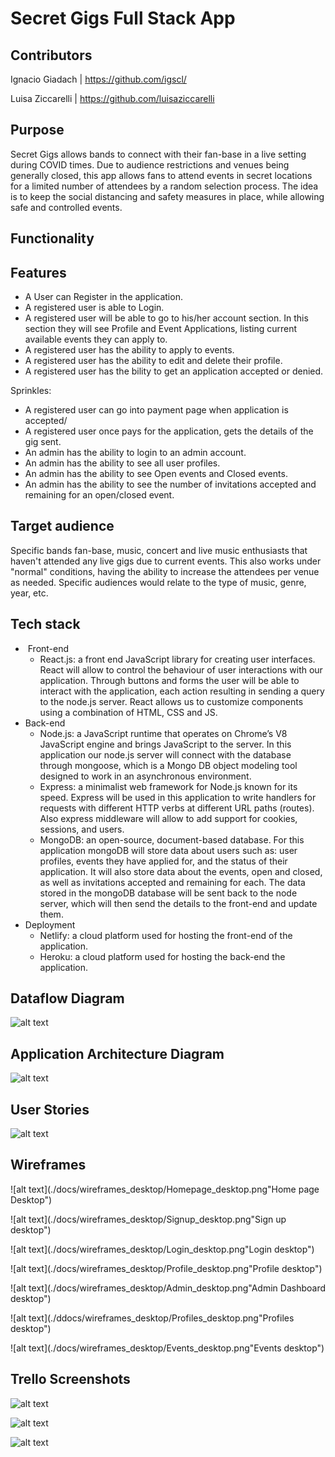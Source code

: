 # Secret Gigs Full Stack App

## Contributors
Ignacio Giadach | https://github.com/igscl/

Luisa Ziccarelli | https://github.com/luisaziccarelli

## Purpose
Secret Gigs allows bands to connect with their fan-base in a live setting during COVID times. Due to audience restrictions and venues being generally closed, this app allows fans to attend events in secret locations for a limited number of attendees by a random selection process. The idea is to keep the social distancing and safety measures in place, while allowing safe and controlled events.

## Functionality

## Features
- A User can Register in the application. 
- A registered user is able to Login.
- A registered user will be able to go to his/her account section. In this section they will see Profile and Event Applications, listing current available events they can apply to.
- A registered user has the ability to apply to events.
- A registered user has the ability to edit and delete their profile.
- A registered user has the bility to get an application accepted or denied.

Sprinkles:
- A registered user can go into payment page when application is accepted/
- A registered user once pays for the application, gets the details of the gig sent. 
- An admin has the ability to login to an admin account.
- An admin has the ability to see all user profiles.
- An admin has the ability to see Open events and Closed events.
- An admin has the ability to see the number of invitations accepted and remaining for an open/closed event. 

## Target audience
Specific bands fan-base, music, concert and live music enthusiasts that haven't attended any live gigs due to current events. This also works under "normal" conditions, having the ability to increase the attendees per venue as needed. Specific audiences would relate to the type of music, genre, year, etc.

## Tech stack
- ​	Front-end
  - React.js: a front end JavaScript library for creating user interfaces. React will allow to control the behaviour of user interactions with our application. Through buttons and forms the user will be able to interact with the application, each action resulting in sending a query to the node.js server. React allows us to customize components using a combination of HTML, CSS and JS. 
- Back-end
  - Node.js: a JavaScript runtime that operates on Chrome’s V8 JavaScript engine and brings JavaScript to the server. In this application our node.js server will connect with the database through mongoose, which is a Mongo DB object modeling tool designed to work in an asynchronous environment. 
  - Express: a minimalist web framework for Node.js known for its speed. Express will be used in this application to write handlers for requests with different HTTP verbs at different URL paths (routes). Also express middleware will allow to add support for cookies, sessions, and users. 
  - MongoDB: an open-source, document-based database. For this application mongoDB will store data about users such as: user profiles, events they have applied for, and the status of their application. It will also store data about the events, open and closed, as well as invitations accepted and remaining for each. The data stored in the mongoDB database will be sent back to the node server, which will then send the details to the  front-end and update them.
- Deployment
  - Netlify: a cloud platform used for hosting the front-end of the application. 
  - Heroku: a cloud platform used for hosting the back-end the application.

## Dataflow Diagram

![alt text](./docs/R2-DFD.png "Data Flow Diagram")

## Application Architecture Diagram

![alt text](./docs/Secret-venue_ArchitectureDiagram.png "Application Architecture Diagram")

## User Stories

![alt text](./docs/secret-venue_userStories.png "User Stories")

## Wireframes

![alt text](./docs/wireframes_desktop/Homepage_desktop.png"Home page Desktop")

![alt text](./docs/wireframes_desktop/Signup_desktop.png"Sign up desktop")

![alt text](./docs/wireframes_desktop/Login_desktop.png"Login desktop")

![alt text](./docs/wireframes_desktop/Profile_desktop.png"Profile desktop")

![alt text](./docs/wireframes_desktop/Admin_desktop.png"Admin Dashboard desktop")

![alt text](./ddocs/wireframes_desktop/Profiles_desktop.png"Profiles desktop")

![alt text](./docs/wireframes_desktop/Events_desktop.png"Events desktop")


## Trello Screenshots

![alt text](./docs/screenshots/trello_screenshot1.png "Trello 1")

![alt text](./docs/screenshots/trello_screenshot2.png "Trello 2")

![alt text](./docs/screenshots/trello_screenshot3.png "Trello 3")